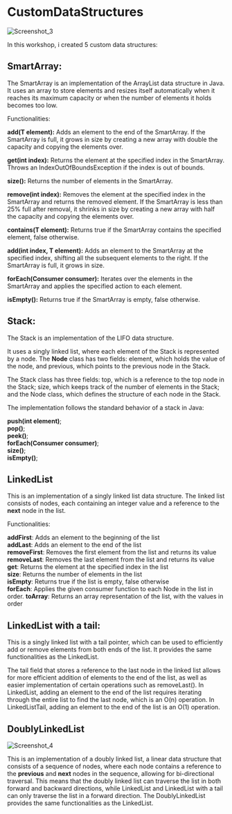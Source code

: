# CustomDataStructures

![Screenshot_3](https://user-images.githubusercontent.com/110605865/231555457-7095aecc-5bec-464f-95db-f69dffb14436.png)


In this workshop, i created 5 custom data structures:

## SmartArray:

 The SmartArray is an implementation of the ArrayList data structure in Java. It uses an array to store elements and resizes itself automatically when it reaches its maximum capacity or when the number of elements it holds becomes too low. 

Functionalities:

**add(T element):** Adds an element to the end of the SmartArray. If the SmartArray is full, it grows in size by creating a new array with double the capacity and copying the elements over.

**get(int index):** Returns the element at the specified index in the SmartArray. Throws an IndexOutOfBoundsException if the index is out of bounds.

**size():** Returns the number of elements in the SmartArray.

**remove(int index):** Removes the element at the specified index in the SmartArray and returns the removed element. If the SmartArray is less than 25% full after removal, it shrinks in size by creating a new array with half the capacity and copying the elements over.

**contains(T element):** Returns true if the SmartArray contains the specified element, false otherwise.

**add(int index, T element):** Adds an element to the SmartArray at the specified index, shifting all the subsequent elements to the right. If the SmartArray is full, it grows in size.

**forEach(Consumer<T> consumer):** Iterates over the elements in the SmartArray and applies the specified action to each element.

**isEmpty():** Returns true if the SmartArray is empty, false otherwise.

## Stack:

The Stack is an implementation of the LIFO data structure.

It uses a singly linked list, where each element of the Stack is represented by a node. The **Node** class has two fields: element, which holds the value of the node, and previous, which points to the previous node in the Stack.

The Stack class has three fields: top, which is a reference to the top node in the Stack; size, which keeps track of the number of elements in the Stack; and the Node class, which defines the structure of each node in the Stack.

The implementation follows the standard behavior of a stack in Java:

**push(int element)**;  
**pop()**;  
**peek()**;  
**forEach(Consumer<Integer> consumer)**;  
**size()**;  
**isEmpty()**;  
## LinkedList

This is an implementation of a singly linked list data structure.
The linked list consists of nodes, each containing an integer value and a reference to the **next** node in the list.

Functionalities:

**addFirst**: Adds an element to the beginning of the list  
**addLast**: Adds an element to the end of the list  
**removeFirst**: Removes the first element from the list and returns its value  
**removeLast**: Removes the last element from the list and returns its value  
**get**: Returns the element at the specified index in the list  
**size**: Returns the number of elements in the list  
**isEmpty**: Returns true if the list is empty, false otherwise  
**forEach**: Applies the given consumer function to each Node in the list in order.
**toArray**: Returns an array representation of the list, with the values in order
## LinkedList with a tail:

This is a singly linked list with a tail pointer, which can be used to efficiently add or remove elements from both ends of the list. It provides the same functionalities as the LinkedList.
 
The tail field that stores a reference to the last node in the linked list allows for more efficient addition of elements to the end of the list, as well as easier implementation of certain operations such as removeLast().
In LinkedList, adding an element to the end of the list requires iterating through the entire list to find the last node, which is an O(n) operation. In LinkedListTail, adding an element to the end of the list is an O(1) operation.
## DoublyLinkedList
![Screenshot_4](https://user-images.githubusercontent.com/110605865/231569750-ab392b2f-c791-4924-8b13-19d085512953.png)

This is an implementation of a doubly linked list, a linear data structure that consists of a sequence of nodes, where each node contains a reference to the **previous** and **next** nodes in the sequence, allowing for bi-directional traversal. This means that the doubly linked list can traverse the list in both forward and backward directions, while LinkedList and LinkedList with a tail can only traverse the list in a forward direction. The DoublyLinkedList provides the same functionalities as the LinkedList.
